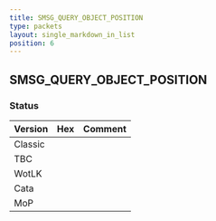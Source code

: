 ```yaml
---
title: SMSG_QUERY_OBJECT_POSITION
type: packets
layout: single_markdown_in_list
position: 6
---
```


## SMSG_QUERY_OBJECT_POSITION

### Status

Version | Hex | Comment
---------- | ---------- | ---------- 
Classic |  |  
TBC |  |  
WotLK |  |  
Cata |  |  
MoP |  |  